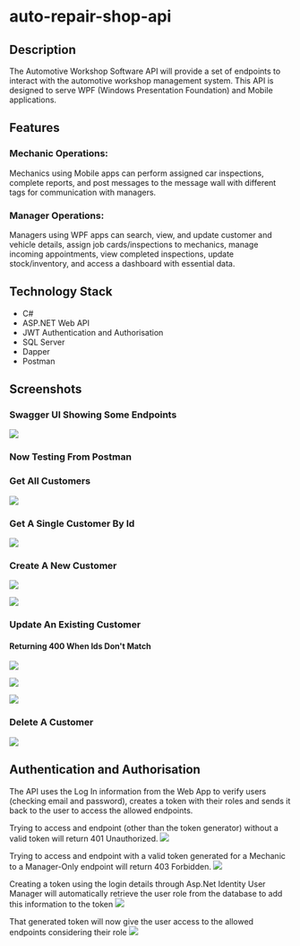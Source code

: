 # auto-repair-shop-api

## Description

The Automotive Workshop Software API will provide a set of endpoints to interact with the automotive workshop management system. This API is designed to serve WPF (Windows Presentation Foundation) and Mobile applications.

## Features 

### Mechanic Operations: 

Mechanics using Mobile apps can perform assigned car inspections, complete reports, and post messages to the message wall with different tags for communication with managers.

### Manager Operations: 

Managers using WPF apps can search, view, and update customer and vehicle details, assign job cards/inspections to mechanics, manage incoming appointments, view completed inspections, update stock/inventory, and access a dashboard with essential data.

## Technology Stack
- C#
- ASP.NET Web API
- JWT Authentication and Authorisation
- SQL Server
- Dapper
- Postman

## Screenshots

### Swagger UI Showing Some Endpoints

![](https://lh3.googleusercontent.com/pw/AIL4fc_CDUE4PmCWQpFwwGNK6zslr892LNteGTfm3mtGfdxBhKZxhOP1ZZANp3Jp0ImLRl_tXueWQdU_mNsEQ0w5wMmQwh69HX27tdJ7AMg28YZZP9zZxCqMacTOqTgL_3CPG6EdAsdWPsM1qP0SdyjRc8BS=w1866-h952-s-no)

### Now Testing From Postman

### Get All Customers 

![](https://lh3.googleusercontent.com/pw/AIL4fc8HXoqd98uQ241Yj1_pqonkhXTOAshTj3sLgwSauWZKEgWfvq2viaYoYWoYZmEJhogxExNDvt7Lo-W4XTlVN2_RSti6FKfkLPqIvEwhTAIoxCVB1-IEt0c4A3BzVVQ4SjkmTXxRhXWyIGcf3yT27NqO=w1162-h963-s-no)

### Get A Single Customer By Id

![](https://lh3.googleusercontent.com/pw/AIL4fc9nbfQETbE6AGAG-yKwJSMTDEu0H-qe5tVR1VLlZ6WU74jnOyACeUFet3SCg2iTavxZ-pelATPkrJBX6-wulg4jc6Q6Z0zjCdi7IyLvOwCH-3CuLkGHptC3Mz-vG0zBYefkvmEWXQSjN_-3hmqAvFYE=w609-h530-s-no)

### Create A New Customer

![](https://lh3.googleusercontent.com/pw/AIL4fc-cjCnNRaYa2aHEFRdT2YO0RseORx4V05ZHrpIJC4Oc1c-6K_fki38fNO8E72RBW6jS-LCJzKjwhbkCotdEuBD6hD2F1iTE9jqTO8umYJ7VF3SJRavK8s6iE_WpN6s837FMO8sG2lTpt6zxaNMJUzRt=w666-h525-s-no)

![](https://lh3.googleusercontent.com/pw/AIL4fc9HzLPVOQTC_pc9JzayhXG53mMDWs8-k5H9ylbU9n4683PdmC2td_piLP5cB0v-My06bGYBGe08m00Cf93tHqPYa-xQ78jNXWy8zTqulnzojzT6aIfbxhdvkSZaS-tr7QIribojvMuxEUxFMFIsh-DZ=w627-h470-s-no)

### Update An Existing Customer

#### Returning 400 When Ids Don't Match

![](https://lh3.googleusercontent.com/pw/AIL4fc_6EwM8lYEzGx3ZxcdL5v_nIn8iHzM3vaqwIThv1UtZzWokGsVwv0pSfPicR_GMj8FbOeyNA9717tI-K-8dwa123fv3QBxOEGF0XpkRn0Bh4PTmjRgjARFoxYrzGopxZ_0HpEVncbZraJWo28-qhFxB=w544-h541-s-no)

![](https://lh3.googleusercontent.com/pw/AIL4fc_FGX1nmODTd0fMAmXUzACG7v8YkMuygWC4YXEhbpiSE2JSnfIUc5IZDmblJrM_odnC949TlCGX0qHDvfZ-pprkP0CTS_8xSDQWDQlRe_pmOI_z-D9tJ4rg25XsfyhThg06wUM0lzkAHrdmUt8nK8Vs=w567-h547-s-no)

![](https://lh3.googleusercontent.com/pw/AIL4fc-OQEMIH43DSfRS17R7F0219mPBGnEQGceAI18ipzR-sxs26uOfkutm-_-yyFxa8U-ds_1IXrXcAtmKAIQskcP8vwAnNasr1-IrlLm6V8fJI0dgUoG1lGQDmfVRmusHTzmZz0lXEoaXy78jefr_qBsz=w534-h429-s-no)

### Delete A Customer

![](https://lh3.googleusercontent.com/pw/AIL4fc_mtXS9guY91BdodT192KulpkgYxQXw2biQMIQ99vlE7IZzG5oCsQDcP0eiReTpu39AxCX9WXSLgCYe3VsGK-qI3hdqLQvnZhYW00-TYehSEWFrnYOF7Sy6dTJeTmukI8KAl51cUXi_b9SWCPSjh-V0=w546-h414-s-no)

## Authentication and Authorisation

The API uses the Log In information from the Web App to verify users (checking email and password), creates a token with their roles and sends it back to the user to access the allowed endpoints.

Trying to access and endpoint (other than the token generator) without a valid token will return 401 Unauthorized.
![](https://lh3.googleusercontent.com/pw/AIL4fc9tXA0r0t6ozyAIgydI-KdXNpP5WX3eo69CW3v7ZljhCTucvm8bA4WmX58CXNm5noXU__avkVWz_76OiQi7XUKbbtKkzldtaWGW8fekGK-B4mH2MmC9G5iAJfjvakwnd_yLnGltLtnSEdddoDonoVCx=w1018-h421-s-no)

Trying to access and endpoint with a valid token generated for a Mechanic to a Manager-Only endpoint will return 403 Forbidden.
![](https://lh3.googleusercontent.com/pw/AIL4fc-P2ZVO9NjTdDJfSKeTK8eGNetoWKRKqzcRfE4nnlPP-9e4vBeNhhVnS8IeULjTN2Oq51cTmjcanSJWcLiaMBIqfI7KxI6xOM9uXHlhFnnM0h-on4r4ioQa6_NW6aNmq77xt4zuLiVX3K3PSy3iT1Of=w1062-h600-s-no)

Creating a token using the login details through Asp.Net Identity User Manager will automatically retrieve the user role from the database to add this information to the token
![](https://lh3.googleusercontent.com/pw/AIL4fc9TBIb23GFJCkjQpVxyBI52fldHTLKFb3PQkjAgiohsPdXvgIOoh1y8ZTFJQHy1hFyGmYRsOJJkMaqAWVY3j1UAGjaWUtsFZ102syF1Hfl-I0Q4ETgtrhBy39HE_SoQddq_Dc_PBJYf_LQuBfO7sOTS=w772-h753-s-no)

That generated token will now give the user access to the allowed endpoints considering their role
![](https://lh3.googleusercontent.com/pw/AIL4fc9lvhYm9t-8KekMwlzvjRruVxnbm5RJLz_rE40snrne_h6fBU0J1OKdj1BLzbflkyDO5-S8fXQNdj7cZ88TT6dT4NjtqHfpgwmrA5bxCYGLQ_ZvGZQRUs6eSiIZC5x7TOznsstdpwNevhRcnO13Nf0l=w1165-h882-s-no)